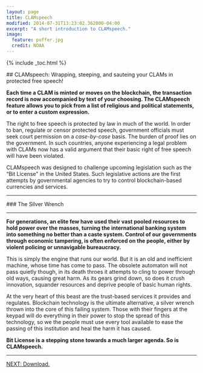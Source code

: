 ```yaml
---
layout: page
title: CLAMspeech
modified: 2014-07-31T13:23:02.362000-04:00
excerpt: "A short introduction to CLAMspeech."
image:
  feature: puffer.jpg
  credit: NOAA
---
```


{% include _toc.html %}

##<i class="fa fa-bullhorn fa-5x"></i> CLAMspeech: Wrapping, steeping, and sauteing your CLAMs in protected free speech!


**Each time a CLAM is minted or moves on the blockchain, the transaction record is now accompanied by text of your choosing. The CLAMspeech feature allows you to pick from a list of religious and political statements, or to enter a custom expression.**

The right to free speech is protected by law in much of the world. In order to ban, regulate or censor protected speech, government officials must seek court permission on a *case-by-case* basis. The burden of proof lies on the government. In such countries, anyone experiencing a legal problem with CLAMs now has a valid argument that their basic right of free speech will have been violated.

CLAMspeech was designed to challenge upcoming legislation such as the “Bit License" in the United States. Such legislative actions are the first attempts by governmental agencies to try to control blockchain-based currencies and services.



---

###<i class="fa fa-bolt fa-2x"></i> The Silver Wrench

---

**For generations, an elite few have used their vast pooled resources to hold power over the masses, turning the international banking system into something no better than a caste system.  Control of our governments through economic tampering, is often enforced on the people, either by violent policing or unnavigable bureaucracy.**

This is simply the engine that runs our world. But it is an old and inefficient machine, whose time has come to pass.  The obsolete automaton will not pass quietly though, in its death throes it attempts to cling to power through old ways, causing great harm.  As its gears grind down, so does it crush innovation, squander resources and deprive people of basic human rights.

At the very heart of this beast are the trust-based services it provides and regulates. Blockchain technology is the ultimate alternative, a silver wrench thrown into the core of this failing system. Those with their fingers at the keypad will do everything in their power to stop the spread of this technology, so we the people must use every tool available to ease the passing of this institution and heal the harm it has caused. 

**Bit License is a stepping stone towards a much larger agenda. So is CLAMspeech.**

---

<a markdown="0" href="{{ site.url }}/download" class="btn">NEXT: Download.</a>